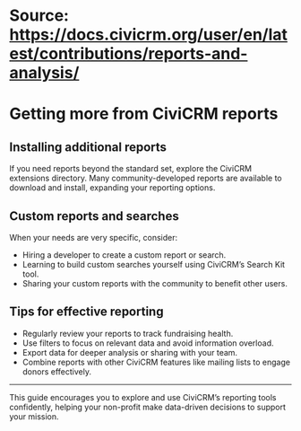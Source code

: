 # Source: https://docs.civicrm.org/user/en/latest/contributions/reports-and-analysis/

# Getting more from CiviCRM reports

## Installing additional reports

If you need reports beyond the standard set, explore the CiviCRM extensions directory. Many community-developed reports are available to download and install, expanding your reporting options.

## Custom reports and searches

When your needs are very specific, consider:

- Hiring a developer to create a custom report or search.  
- Learning to build custom searches yourself using CiviCRM’s Search Kit tool.  
- Sharing your custom reports with the community to benefit other users.

## Tips for effective reporting

- Regularly review your reports to track fundraising health.  
- Use filters to focus on relevant data and avoid information overload.  
- Export data for deeper analysis or sharing with your team.  
- Combine reports with other CiviCRM features like mailing lists to engage donors effectively.

---

This guide encourages you to explore and use CiviCRM’s reporting tools confidently, helping your non-profit make data-driven decisions to support your mission.